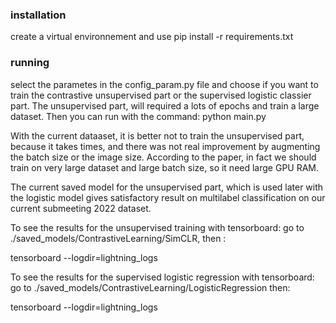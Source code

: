 ### installation
create a virtual environnement and use
 pip install -r requirements.txt
 
 
### running
select the parametes in the config_param.py file and choose if you want to train the contrastive unsupervised part or the supervised logistic classier part.
The unsupervised part, will required a lots of epochs and train a large dataset.
Then you can run with the command: python main.py

With the current dataaset, it is better not to train the unsupervised part, because it takes times, and there was not real improvement 
by augmenting the batch size or the image size. According to the paper, in fact we should train on very large dataset and
large batch size, so it need large GPU RAM. 

The current saved model for the unsupervised part, which is used later with the logistic model gives satisfactory result 
on multilabel classification on our current submeeting 2022 dataset.



To see the results for the unsupervised training with tensorboard: go to ./saved_models/ContrastiveLearning/SimCLR, then :

tensorboard --logdir=lightning_logs

To see the results for the supervised logistic regression with tensorboard:
go to ./saved_models/ContrastiveLearning/LogisticRegression then:

tensorboard --logdir=lightning_logs

